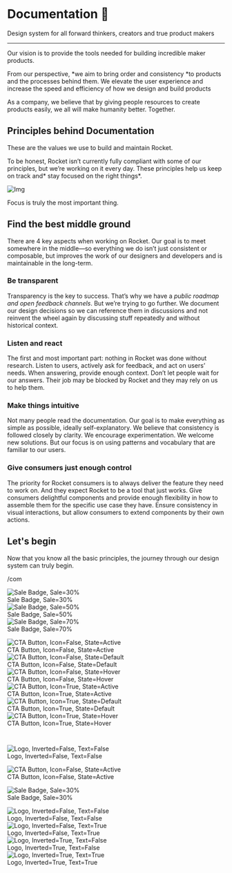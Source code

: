 
# Documentation 🚀

Design system for all forward thinkers, creators and true product makers

---

Our vision is to provide the tools needed for building incredible maker products.

From our perspective, *we aim to bring order and consistency *to products and the processes behind them. We elevate the user experience and increase the speed and efficiency of how we design and build products

As a company, we believe that by giving people resources to create products easily, we all will make humanity better. Together.

## Principles behind Documentation

These are the values we use to build and maintain Rocket.

To be honest, Rocket isn’t currently fully compliant with some of our principles, but we’re working on it every day. These principles help us keep on track and* stay focused on the right things*.

![Img](https://studio-assets.supernova.io/design-systems/14533/9289758a-6300-472a-bbc6-a57098081abf.jpeg)

Focus is truly the most important thing.

## Find the best middle ground

There are 4 key aspects when working on Rocket. Our goal is to meet somewhere in the middle—so everything we do isn’t just consistent or composable, but improves the work of our designers and developers and is maintainable in the long-term.

### Be transparent

Transparency is the key to success. That’s why we have a *public roadmap and open feedback channels*. But we’re trying to go further. We document our design decisions so we can reference them in discussions and not reinvent the wheel again by discussing stuff repeatedly and without historical context.

### Listen and react

The first and most important part: nothing in Rocket was done without research. Listen to users, actively ask for feedback, and act on users’ needs. When answering, provide enough context. Don’t let people wait for our answers. Their job may be blocked by Rocket and they may rely on us to help them.

### Make things intuitive

Not many people read the documentation. Our goal is to make everything as simple as possible, ideally self-explanatory. We believe that consistency is followed closely by clarity. We encourage experimentation. We welcome new solutions. But our focus is on using patterns and vocabulary that are familiar to our users.

### Give consumers just enough control

The priority for Rocket consumers is to always deliver the feature they need to work on. And they expect Rocket to be a tool that just works. Give consumers delightful components and provide enough flexibility in how to assemble them for the specific use case they have. Ensure consistency in visual interactions, but allow consumers to extend components by their own actions.

## Let's begin

Now that you know all the basic principles, the journey through our design system can truly begin.

/com

  
![Sale Badge, Sale=30%](https://studio-assets.supernova.io/design-systems/14533/82f70e09-3574-4d42-9198-b24c8be0098d.png)  
Sale Badge, Sale=30%  
![Sale Badge, Sale=50%](https://studio-assets.supernova.io/design-systems/14533/f837b265-a651-4a08-9385-6735e045b4bc.png)  
Sale Badge, Sale=50%  
![Sale Badge, Sale=70%](https://studio-assets.supernova.io/design-systems/14533/f89310a2-7ba8-478f-99c7-d3d6f9857e20.png)  
Sale Badge, Sale=70%  


  
![CTA Button, Icon=False, State=Active](https://studio-assets.supernova.io/design-systems/14533/3aa83c4b-5a10-4dd7-8244-a458f4a76b0e.png)  
CTA Button, Icon=False, State=Active  
![CTA Button, Icon=False, State=Default](https://studio-assets.supernova.io/design-systems/14533/8788f027-7666-45db-986d-abe2a6019534.png)  
CTA Button, Icon=False, State=Default  
![CTA Button, Icon=False, State=Hover](https://studio-assets.supernova.io/design-systems/14533/c6324a04-cdc8-49a4-a5cb-2a30b06317dc.png)  
CTA Button, Icon=False, State=Hover  
![CTA Button, Icon=True, State=Active](https://studio-assets.supernova.io/design-systems/14533/eed5f552-7dbb-4d9e-9c75-f83fe7b0789b.png)  
CTA Button, Icon=True, State=Active  
![CTA Button, Icon=True, State=Default](https://studio-assets.supernova.io/design-systems/14533/2e1c473f-05b0-4c3e-b642-6cf47ce88935.png)  
CTA Button, Icon=True, State=Default  
![CTA Button, Icon=True, State=Hover](https://studio-assets.supernova.io/design-systems/14533/b676dea4-7ba8-4cdf-9bc6-f1befe70fc88.png)  
CTA Button, Icon=True, State=Hover  


```javascript  
  
```

  
![Logo, Inverted=False, Text=False](https://studio-assets.supernova.io/design-systems/14533/cd5f5759-2aff-4de5-8f98-f13570ece4f0.png)  
Logo, Inverted=False, Text=False  


  
  


  
![CTA Button, Icon=False, State=Active](https://studio-assets.supernova.io/design-systems/14533/3aa83c4b-5a10-4dd7-8244-a458f4a76b0e.png)  
CTA Button, Icon=False, State=Active  


  
![Sale Badge, Sale=30%](https://studio-assets.supernova.io/design-systems/14533/82f70e09-3574-4d42-9198-b24c8be0098d.png)  
Sale Badge, Sale=30%  


  
![Logo, Inverted=False, Text=False](https://studio-assets.supernova.io/design-systems/14533/cd5f5759-2aff-4de5-8f98-f13570ece4f0.png)  
Logo, Inverted=False, Text=False  
![Logo, Inverted=False, Text=True](https://studio-assets.supernova.io/design-systems/14533/953ce411-2296-40c4-8739-7c72530bc9a9.png)  
Logo, Inverted=False, Text=True  
![Logo, Inverted=True, Text=False](https://studio-assets.supernova.io/design-systems/14533/89453af6-ab50-4bd5-b622-773eaf8def43.png)  
Logo, Inverted=True, Text=False  
![Logo, Inverted=True, Text=True](https://studio-assets.supernova.io/design-systems/14533/1456a148-9ad8-4838-a4d6-ee18b74d7dda.png)  
Logo, Inverted=True, Text=True  
